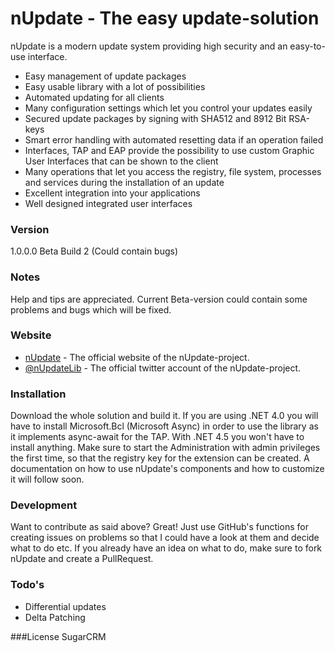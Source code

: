 # nUpdate - The easy update-solution

nUpdate is a modern update system providing high security and an easy-to-use interface.

- Easy management of update packages
- Easy usable library with a lot of possibilities
- Automated updating for all clients
- Many configuration settings which let you control your updates easily
- Secured update packages by signing with SHA512 and 8912 Bit RSA-keys
- Smart error handling with automated resetting data if an operation failed
- Interfaces, TAP and EAP provide the possibility to use custom Graphic User Interfaces that can be shown to the client
- Many operations that let you access the registry, file system, processes and services during the installation of an update
- Excellent integration into your applications
- Well designed integrated user interfaces

### Version
1.0.0.0 Beta Build 2 (Could contain bugs)

### Notes
Help and tips are appreciated. Current Beta-version could contain some problems and bugs which will be fixed.

### Website
* [nUpdate] - The official website of the nUpdate-project.
* [@nUpdateLib] - The official twitter account of the nUpdate-project.

### Installation

Download the whole solution and build it. If you are using .NET 4.0 you will have to install Microsoft.Bcl (Microsoft Async) in order to use the library as it implements async-await for the TAP. With .NET 4.5 you won't have to install anything. Make sure to start the Administration with admin privileges the first time, so that the registry key for the extension can be created.
A documentation on how to use nUpdate's components and how to customize it will follow soon.

### Development

Want to contribute as said above? Great!
Just use GitHub's functions for creating issues on problems so that I could have a look at them and decide what to do etc. If you already have an idea on what to do, make sure to fork nUpdate and create a PullRequest.

### Todo's
- Differential updates
- Delta Patching

###License
SugarCRM


[nUpdate]:http://www.nupdate.net/
[@nUpdateLib]:http://twitter.com/nUpdateLib
